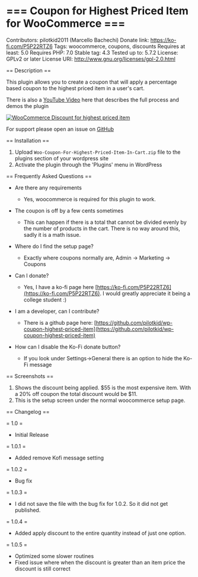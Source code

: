 # === Coupon for Highest Priced Item for WooCommerce ===
Contributors: pilotkid2011 (Marcello Bachechi)
Donate link: https://ko-fi.com/P5P22RTZ6
Tags: woocommerce, coupons, discounts
Requires at least: 5.0
Requires PHP: 7.0
Stable tag: 4.3
Tested up to: 5.7.2
License: GPLv2 or later
License URI: http://www.gnu.org/licenses/gpl-2.0.html

== Description ==

This plugin allows you to create a coupon that will apply a percentage based coupon to the highest priced item in a user's cart.

There is also a [YouTube Video](https://youtu.be/NRMhDG7-h_shttps://youtu.be/NRMhDG7-h_s) here that describes the full process and demos the plugin

[![WooCommerce Discount for highest priced item](http://img.youtube.com/vi/NRMhDG7-h_s/0.jpg)](http://www.youtube.com/watch?v=NRMhDG7-h_s "WooCommerce Discount")

For support please open an issue on [GitHub](https://github.com/pilotkid/wp-coupon-highest-priced-item/issues)

== Installation ==

1. Upload `Woo-Coupon-For-Highest-Priced-Item-In-Cart.zip` file to the plugins section of your wordpress site
2. Activate the plugin through the 'Plugins' menu in WordPress

== Frequently Asked Questions ==
- Are there any requirements
  - Yes, woocommerce is required for this plugin to work.



- The coupon is off by a few cents sometimes
  - This can happen if there is a total that cannot be divided evenly by the number of products in the cart. There is no way around this, sadly it is a math issue.



- Where do I find the setup page?
  - Exactly where coupons normally are, Admin -> Marketing -> Coupons



- Can I donate?
  - Yes, I have a ko-fi page here [https://ko-fi.com/P5P22RTZ6](https://ko-fi.com/P5P22RTZ6). I would greatly appreciate it being a college student :)



- I am a developer, can I contribute?
  - There is a github page here: [https://github.com/pilotkid/wp-coupon-highest-priced-item](https://github.com/pilotkid/wp-coupon-highest-priced-item)



- How can I disable the Ko-Fi donate button?
  - If you look under Settings->General there is an option to hide the Ko-Fi message



== Screenshots ==
1. Shows the discount being applied. $55 is the most expensive item. With a 20% off coupon the total discount would be $11.
2. This is the setup screen under the normal woocommerce setup page.

== Changelog ==

= 1.0 =
* Initial Release

= 1.0.1 =
* Added remove Kofi message setting

= 1.0.2 =
* Bug fix

= 1.0.3 =
* I did not save the file with the bug fix for 1.0.2. So it did not get published.

= 1.0.4 =
* Added apply discount to the entire quantity instead of just one option.

= 1.0.5 =
* Optimized some slower routines
* Fixed issue where when the discount is greater than an item price the discount is still correct

